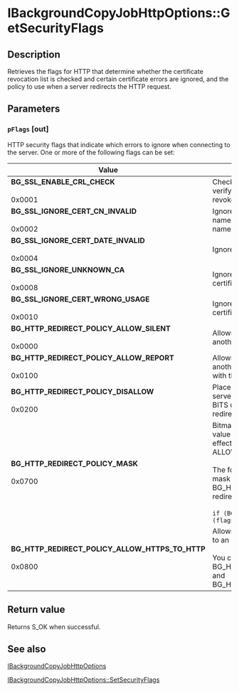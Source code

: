 # IBackgroundCopyJobHttpOptions::GetSecurityFlags

## Description

Retrieves the flags for HTTP that determine whether the certificate revocation list is checked and certain certificate errors are ignored, and the policy to use when a server redirects the HTTP request.

## Parameters

### `pFlags` [out]

HTTP security flags that indicate which errors to ignore when connecting to the server. One or more of the following flags can be set:

| Value | Meaning |
| --- | --- |
| **BG_SSL_ENABLE_CRL_CHECK**<br><br>0x0001 | Check the certificate revocation list (CRL) to verify that the server certificate has not been revoked. |
| **BG_SSL_IGNORE_CERT_CN_INVALID**<br><br>0x0002 | Ignores errors caused when the certificate host name of the server does not match the host name in the request. |
| **BG_SSL_IGNORE_CERT_DATE_INVALID**<br><br>0x0004 | Ignores errors caused by an expired certificate. |
| **BG_SSL_IGNORE_UNKNOWN_CA**<br><br>0x0008 | Ignore errors associated with an unknown certification authority (CA). |
| **BG_SSL_IGNORE_CERT_WRONG_USAGE**<br><br>0x0010 | Ignore errors associated with the use of a certificate. |
| **BG_HTTP_REDIRECT_POLICY_ALLOW_SILENT**<br><br>0x0000 | Allows the server to redirect your request to another server. This is the default. |
| **BG_HTTP_REDIRECT_POLICY_ALLOW_REPORT**<br><br>0x0100 | Allows the server to redirect your request to another server. BITS updates the remote name with the final URL. |
| **BG_HTTP_REDIRECT_POLICY_DISALLOW**<br><br>0x0200 | Places the job in the fatal error state when the server redirects your request to another server. BITS updates the remote name with the redirected URL. |
| **BG_HTTP_REDIRECT_POLICY_MASK**<br><br>0x0700 | Bitmask that you can use with the security flag value to determine which redirect policy is in effect. It does not include the flag ALLOW_HTTPS_TO_HTTP.<br><br>The following example shows how to use this mask to test for the BG_HTTP_REDIRECT_POLICY_DISALLOW redirection policy.<br><br>`if (BG_HTTP_REDIRECT_POLICY_DISALLOW == (flags & BG_HTTP_REDIRECT_POLICY_MASK))` |
| **BG_HTTP_REDIRECT_POLICY_ALLOW_HTTPS_TO_HTTP**<br><br>0x0800 | Allows the server to redirect an HTTPS request to an HTTP URL.<br><br>You can combine this flag with BG_HTTP_REDIRECT_POLICY_ALLOW_SILENT and BG_HTTP_REDIRECT_POLICY_ALLOW_REPORT. |

## Return value

Returns S_OK when successful.

## See also

[IBackgroundCopyJobHttpOptions](https://learn.microsoft.com/windows/desktop/api/bits2_5/nn-bits2_5-ibackgroundcopyjobhttpoptions)

[IBackgroundCopyJobHttpOptions::SetSecurityFlags](https://learn.microsoft.com/windows/desktop/api/bits2_5/nf-bits2_5-ibackgroundcopyjobhttpoptions-setsecurityflags)